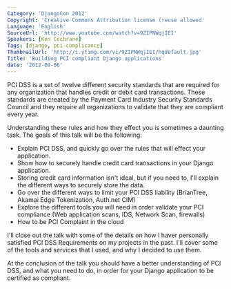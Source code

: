 ```yaml
---
Category: 'DjangoCon 2012'
Copyright: 'Creative Commons Attribution license (reuse allowed'
Language: 'English'
SourceUrl: 'http://www.youtube.com/watch?v=9ZIPNWqjIEI'
Speakers: [Ken Cochrane]
Tags: [django, pci-complicance]
ThumbnailUrl: 'http://i.ytimg.com/vi/9ZIPNWqjIEI/hqdefault.jpg'
Title: 'Building PCI compliant Django applications'
date: '2012-09-06'
---
```

PCI DSS is a set of twelve different security standards that are required for
any organization that handles credit or debit card transactions. These
standards are created by the Payment Card Industry Security Standards Council
and they require all organizations to validate that they are compliant every
year.

Understanding these rules and how they effect you is sometimes a daunting
task. The goals of this talk will be the following:

  * Explain PCI DSS, and quickly go over the rules that will effect your application.
  * Show how to securely handle credit card transactions in your Django application.
  * Storing credit card information isn't ideal, but if you need to, I'll explain the different ways to securely store the data.
  * Go over the different ways to limit your PCI DSS liability (BrianTree, Akamai Edge Tokenization, Auth.net CIM)
  * Explore the different tools you will need in order validate your PCI compliance (Web application scans, IDS, Network Scan, firewalls)
  * How to be PCI Complaint in the cloud

I'll close out the talk with some of the details on how I haver personally
satisfied PCI DSS Requirements on my projects in the past. I'll cover some of
the tools and services that I used, and why I decided to use them.

At the conclusion of the talk you should have a better understanding of PCI
DSS, and what you need to do, in order for your Django application to be
certified as compliant.

